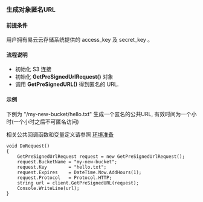 ### 生成对象匿名URL

#### 前提条件

用户拥有易云云存储系统提供的 access_key 及 secret_key 。

#### 流程说明

* 初始化 S3 连接
* 初始化 **GetPreSignedUrlRequest()** 对象
* 调用 **GetPreSignedURL()** 得到匿名的 URL.

#### 示例

下例为 "/my-new-bucket/hello.txt" 生成一个匿名的公共URL, 有效时间为一个小时(一个小时之后不可匿名访问)

相关公共回调函数和变量定义请参照 [环境准备](../prepare.md)
```
void DoRequest()
{
    GetPreSignedUrlRequest request = new GetPreSignedUrlRequest();
    request.BucketName = "my-new-bucket";
    request.Key        = "hello.txt";
    request.Expires    = DateTime.Now.AddHours(1);
    request.Protocol   = Protocol.HTTP;
    string url = client.GetPreSignedURL(request);
    Console.WriteLine(url);
}
```
